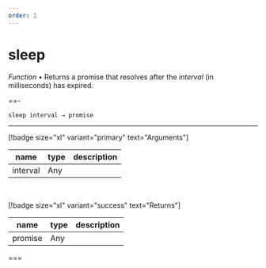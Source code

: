 ```yaml
---
order: 1
---
```

# sleep

_Function_ &bull; Returns a promise that resolves after the _interval_ (in milliseconds) has expired.


==- <pre><code>sleep interval &rarr; promise</code></pre>
<hr>

[!badge size="xl" variant="primary" text="Arguments"]

| name | type | description |
|------|------|-------------|
|interval|Any||

<br>

[!badge size="xl" variant="success" text="Returns"]

| name | type | description |
|------|------|-------------|
|promise|Any||



===



